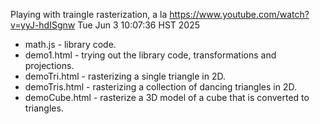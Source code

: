 Playing with traingle rasterization, a la https://www.youtube.com/watch?v=yyJ-hdISgnw
Tue Jun  3 10:07:36 HST 2025

* math.js - library code.
* demo1.html - trying out the library code, transformations and projections.
* demoTri.html - rasterizing a single triangle in 2D.
* demoTris.html - rasterizing a collection of dancing triangles in 2D.
* demoCube.html - rasterize a 3D model of a cube that is converted to triangles.
